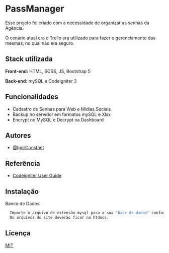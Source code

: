 
# PassManager

Esse projeto foi criado com a necessidade de organizar as senhas da Agência.

O cenário atual era o Trello era utilizado para fazer o gerenciamento das mesmas, no qual não era seguro.


## Stack utilizada

**Front-end:** HTML, SCSS, JS, Bootstrap 5

**Back-end:** mySQL e Codeigniter 3


## Funcionalidades

- Cadastro de Senhas para Web e Mídias Sociais
- Backup no servidor em formatos mySQL e Xlsx
- Encrypt no MySQL e Decrypt na Dashboard



## Autores

- [@IgorConstant](https://github.com/IgorConstant)


## Referência

 - [Codeigniter User Guide](http://www.codeigniter.com/user_guide/)


## Instalação

Banco de Dados

```bash
  Importe o arquivo de extensão mysql para a sua "base de dados" conforme descrita no PHPMyAdmin.
  Os arquivos do site deverão ficar no htdocs.
```
    
## Licença

[MIT](https://choosealicense.com/licenses/mit/)

